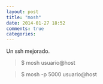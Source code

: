 ```yaml
---
layout: post
title: "mosh"
date: 2014-01-27 18:52
comments: true
categories: 
---
```

Un ssh mejorado.

>$ mosh usuario@host

>$ mosh -p 5000 usuario@host

